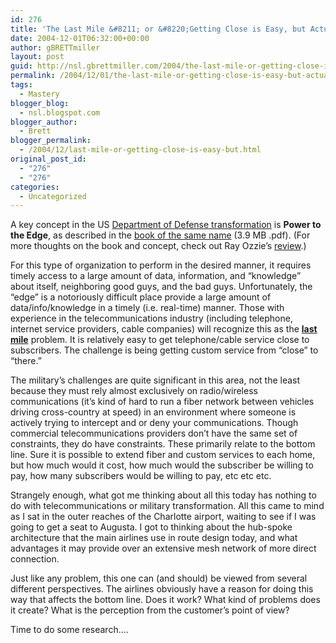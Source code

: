 ```yaml
---
id: 276
title: 'The Last Mile &#8211; or &#8220;Getting Close is Easy, but Actually Getting There is Harder&#8221;'
date: 2004-12-01T06:32:00+00:00
author: gBRETTmiller
layout: post
guid: http://nsl.gbrettmiller.com/2004/the-last-mile-or-getting-close-is-easy-but-actually-getting-there-is-harder
permalink: /2004/12/01/the-last-mile-or-getting-close-is-easy-but-actually-getting-there-is-harder/
tags:
  - Mastery
blogger_blog:
  - nsl.blogspot.com
blogger_author:
  - Brett
blogger_permalink:
  - /2004/12/last-mile-or-getting-close-is-easy-but.html
original_post_id:
  - "276"
  - "276"
categories:
  - Uncategorized
---
```

A key concept in the US [Department of Defense transformation](http://www.oft.osd.mil/) is **Power to the Edge**, as described in the [book of the same name](http://www.dodccrp.org/publications/pdf/Alberts_Power.pdf) (3.9 MB .pdf). (For more thoughts on the book and concept, check out Ray Ozzie&#8217;s [review](http://www.ozzie.net/blog/2003/09/14.html).)

For this type of organization to perform in the desired manner, it requires timely access to a large amount of data, information, and &#8220;knowledge&#8221; about itself, neighboring good guys, and the bad guys. Unfortunately, the &#8220;edge&#8221; is a notoriously difficult place provide a large amount of data/info/knowledge in a timely (i.e. real-time) manner. Those with experience in the telecommunications industry (including telephone, internet service providers, cable companies) will recognize this as the **[last mile](http://www.google.com/search?hl=en&q=last+mile+problem)** problem. It is relatively easy to get telephone/cable service close to subscribers. The challenge is being getting custom service from &#8220;close&#8221; to &#8220;there.&#8221;

The military&#8217;s challenges are quite significant in this area, not the least because they must rely almost exclusively on radio/wireless communications (it&#8217;s kind of hard to run a fiber network between vehicles driving cross-country at speed) in an environment where someone is actively trying to intercept and or deny your communications. Though commercial telecommunications providers don&#8217;t have the same set of constraints, they do have constraints. These primarily relate to the bottom line. Sure it is possible to extend fiber and custom services to each home, but how much would it cost, how much would the subscriber be willing to pay, how many subscribers would be willing to pay, etc etc etc.

Strangely enough, what got me thinking about all this today has nothing to do with telecommunications or military transformation. All this came to mind as I sat in the outer reaches of the Charlotte airport, waiting to see if I was going to get a seat to Augusta. I got to thinking about the hub-spoke architecture that the main airlines use in route design today, and what advantages it may provide over an extensive mesh network of more direct connection.

Just like any problem, this one can (and should) be viewed from several different perspectives. The airlines obviously have a reason for doing this way that affects the bottom line. Does it work? What kind of problems does it create? What is the perception from the customer&#8217;s point of view?

Time to do some research&#8230;.